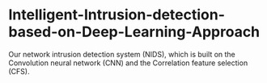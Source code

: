# Intelligent-Intrusion-detection-based-on-Deep-Learning-Approach
Our network intrusion detection system (NIDS), which is built on the Convolution neural network (CNN) and the Correlation feature selection (CFS).
